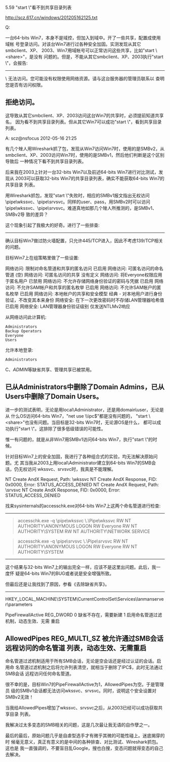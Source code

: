 5.59 "start \\<ip>\"看不到共享目录列表

http://scz.617.cn/windows/201205162125.txt

Q:

一台64-bits Win7，本身不是域控，但加入到域中。开了一些共享，配置成使用域帐
号登录访问。对该台Win7进行过各种安全加固。实测发现从其它smbclient、XP、
2003、Win7用域帐号可以正常访问这些共享，比如"start \\<ip>\<share>"，是没有
问题的。但是，不能从其它smbclient、XP、2003执行"start \\<ip>\"，会报告:

--------------------------------------------------------------------------
\\<ip> 无法访问。您可能没有权限使用网络资源。请与这台服务器的管理员联系以
查明您是否有访问权限。

拒绝访问。
--------------------------------------------------------------------------

这导致从其它smbclient、XP、2003访问这台Win7的共享时，必须提前知道共享名，
因为看不到共享目录列表。但从其它Win7可以成功"start \\<ip>\"，看到共享目录
列表。

A: scz@nsfocus 2012-05-16 21:25

有几个矬人用Wireshark抓了包，发现从Win7访问Win7时，使用的是SMBv2，从
smbclient、XP、2003访问Win7时，使用的是SMBv1，然后他们判断是这个区别导致后
一种情况下看不到共享目录列表。

后来我在2003上针对一台32-bits Win7以及前述64-bits Win7进行对比测试，发现从
2003可以获取32-bits Win7的共享目录列表，确实不能获取64-bits Win7的共享目录
列表。

用Wireshark抓包，发现"start \\<ip>\"失败时，相应的SMBv1报文指出无权访问
\pipe\wkssvc、\pipe\srvsvc。同样的user、pass，用SMBv2时可以访问
\pipe\wkssvc、\pipe\srvsvc。难道真地如那几个矬人所推测的，是SMBv1、SMBv2导
致的差异？

这个现象引起了我极大的好奇。进行了一些排查:

--------------------------------------------------------------------------
确认目标Win7做过防火墙配置，只允许445/TCP进入，因此不考虑139/TCP相关的问题。

目标Win7上在组策略里做了一些设置:

网络访问: 限制对命名管道和共享的匿名访问            已启用
网络访问: 可匿名访问的命名管道                      (空)
网络访问: 可匿名访问的共享                          没有定义
网络访问: 将Everyone权限应用于匿名用户              已禁用
网络访问: 不允许存储网络身份验证的密码与凭据        已启用
网络访问: 不允许SAM帐户和共享的匿名枚举             已启用
网络访问: 不允许SAM帐户的匿名枚举                   已启用
网络访问: 本地帐户的共享和安全模型                  经典 - 对本地用户进行身份验证，不改变其本来身份
网络安全: 在下一次更改密码时不存储LAN管理器哈希值   已启用
网络安全: LAN管理器身份验证级别                     仅发送NTLMv2响应

从网络访问此计算机:

    Administrators
    Backup Operators
    Everyone
    Users

允许本地登录:

    Administrators

C$、ADMIN$等缺省共享、管理共享已被禁用。

已从Administrators中删除了Domain Admins，已从Users中删除了Domain Users。
--------------------------------------------------------------------------

进一步的测试表明，无论是用local\Administrator，还是用domain\user，无论是从
什么OS访问64-bits Win7，"net use \\<ip>\ipc$"都是没有问题的，
"start \\<ip>\<share>"也没有问题。当目标是32-bits Win7时，无论源OS是什么，
都可以成功执行"start \\<ip>\"。这排除了很多低级错误的可能性。

惟一有问题的，就是从非Win7用SMBv1访问64-bits Win7，执行"start \\<ip>\"的时
候。

针对目标Win7上的安全加固，我进行了各种组合式的实验，均无法解决原始问题。尤
其当我从2003上用local\Administrator建立到64-bits Win7的SMB会话，仍无权访问
wkssvc、srvsvc时，我真是不能理解。

NT Create AndX Request, Path: \wkssvc
NT Create AndX Response, FID: 0x0000, Error: STATUS_ACCESS_DENIED
NT Create AndX Request, Path: \srvsvc
NT Create AndX Response, FID: 0x0000, Error: STATUS_ACCESS_DENIED

找来sysinternals的accesschk.exe对64-bits Win7上这两个命名管道进行检查:

--------------------------------------------------------------------------
> accesschk.exe -q \pipe\wkssvc
\\.\Pipe\wkssvc
  RW NT AUTHORITY\ANONYMOUS LOGON
  RW Everyone
  RW NT AUTHORITY\SYSTEM
  RW NT AUTHORITY\NETWORK SERVICE

> accesschk.exe -q \pipe\srvsvc
\\.\Pipe\srvsvc
  RW NT AUTHORITY\ANONYMOUS LOGON
  RW Everyone
  RW NT AUTHORITY\SYSTEM
--------------------------------------------------------------------------

这个结果与32-bits Win7上的输出完全一样，应该不是这里出问题。此后，我一度怀
疑是64-bits Win7的BUG或者说是安全增强所致。

但最后还是让我找到了原因，参看《去除缺省共享》。

--------------------------------------------------------------------------
HKEY_LOCAL_MACHINE\SYSTEM\CurrentControlSet\Services\lanmanserver\parameters

PipeFirewallActive  REG_DWORD       0 缺省不存在，需要新建
                                    1 启用命名管道过滤机制，动态生效、无需
                                      重启

AllowedPipes        REG_MULTI_SZ      被允许通过SMB会话远程访问的命名管道
                                      列表，动态生效、无需重启
--------------------------------------------------------------------------

命名管道过滤机制适用于所有SMB会话，无论是空会话还是经过认证的会话。启用命
名管道过滤机制之后将允许列表清空，就相当于删除了IPC$，此时无法通过SMB会话
远程访问任何命名管道。

很不幸的是，目标Win7的PipeFirewallActive为1，AllowedPipes为空。于是管理员
级的SMBv1会话都无法访问wkssvc、srvsvc。同时，说明这个安全设置对SMBv2无效！

当我给AllowedPipes增加了wkssvc、srvsvc之后，从2003已经可以成功获取共享目录
列表。

我解决过太多变态的SMB相关的问题，这是几次最让我无语的自作孽之一。

最后的最后，原始问题几乎是自虐型选手才有微乎其微的可能性碰上。迷底揭穿的时
候毫无意义，真正有意义的是中间的各种排查、对比测试、Wireshark抓包。这也是
我一直强调的，不要盲目乱Google，搜也白搜，变态问题就得变态的自己去解决。
